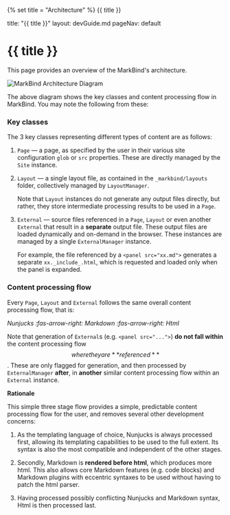 {% set title = "Architecture" %}
<span id="title" class="d-none">{{ title }}</span>

<frontmatter>
  title: "{{ title }}"
  layout: devGuide.md
  pageNav: default
</frontmatter>

# {{ title }}

<div class="lead mb-5">

This page provides an overview of the MarkBind's architecture.
</div>

![MarkBind Architecture Diagram](<{{baseUrl}}/images/dev diagrams/architecture.png>)

The above diagram shows the key classes and <popover content="The content processing flow acts on a **single** source file (`.md` / `.mbd` / `.html`), generating output files or intermediate processing results depending on the content type.">content processing flow</popover> in MarkBind. You may note the following from these:

### Key classes

The 3 key classes representing different types of content are as follows:
1. `Page` — a page, as specified by the user in their various site configuration `glob` or `src` properties. These are directly managed by the `Site` instance.
1. `Layout` — a single layout file, as contained in the `_markbind/layouts` folder, collectively managed by `LayoutManager`.
   
    <box type="tip" seamless>Note that `Layout` instances do not generate any output files directly, but rather, they store intermediate processing results to be used in a `Page`.</box>
1. `External` — source files referenced in a `Page`, `Layout` or even another `External` that result in a <tooltip content="hence the class naming `External`">**separate**</tooltip> output file. These output files are loaded dynamically and on-demand in the browser. These instances are managed by a single `ExternalManager` instance.

   <box type="info" seamless>For example, the file referenced by a `<panel src="xx.md">` generates a separate `xx._include_.html`, which is requested and loaded only when the panel is expanded.</box>

### Content processing flow

Every `Page`, `Layout` and `External` follows the same overall content processing flow, that is:

_Nunjucks :fas-arrow-right: Markdown :fas-arrow-right: Html_

<box type="info" seamless>

Note that generation of `External`s (e.g. `<panel src="...">`) **do not fall within** the content processing flow $$where they are **referenced**$$.
These are only flagged for generation, and then processed by `ExternalManager` **after**, in **another** similar content processing flow within an `External` instance.
</box>

****Rationale****

This simple three stage flow provides a simple, predictable content processing flow for the user, and removes several other development concerns:

1. As the templating language of choice, Nunjucks is always processed first, allowing its templating capabilities to be used to the full extent.
Its syntax is also the most compatible and independent of the other stages.

2. Secondly, Markdown is **rendered before html**, which produces more html. This also allows core Markdown features (e.g. code blocks) and Markdown plugins with eccentric syntaxes to be used without having to patch the html parser.

3. Having processed possibly conflicting Nunjucks and Markdown syntax, Html is then processed last.
